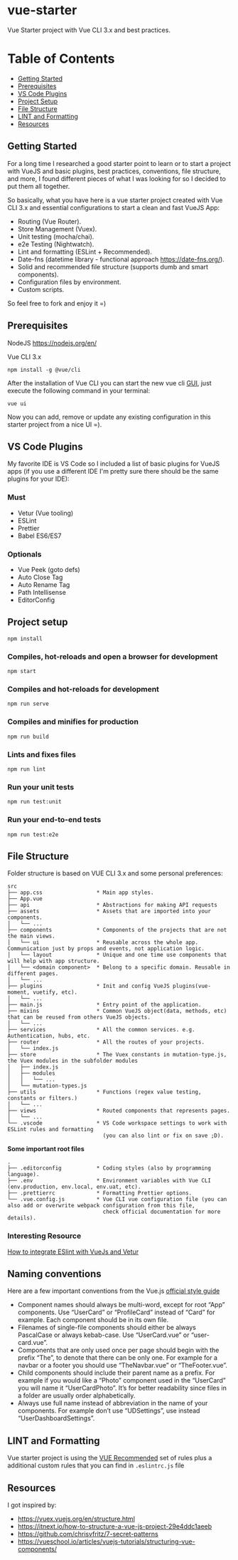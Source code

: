 # vue-starter

Vue Starter project with Vue CLI 3.x and best practices.

# Table of Contents

- [Getting Started](#getting-started)
- [Prerequisites](#Prerequisites)
- [VS Code Plugins](#vs-code-plugins)
- [Project Setup](#project-setup)
- [File Structure](#file-structure)
- [LINT and Formatting](#lint-and-formatting)
- [Resources](#resources)

## Getting Started

For a long time I researched a good starter point to learn or to start a project with VueJS and basic plugins, best practices, conventions, file structure, and more, I found different pieces of what I was looking for so I decided to put them all together.

So basically, what you have here is a vue starter project created with Vue CLI 3.x and essential configurations to start a clean and fast VueJS App:

- Routing (Vue Router).
- Store Management (Vuex).
- Unit testing (mocha/chai).
- e2e Testing (Nightwatch).
- Lint and formatting (ESLint + Recommended).
- Date-fns (datetime library - functional approach https://date-fns.org/).
- Solid and recommended file structure (supports dumb and smart components).
- Configuration files by environment.
- Custom scripts.

So feel free to fork and enjoy it =)

## Prerequisites

NodeJS
https://nodejs.org/en/

Vue CLI 3.x

```
npm install -g @vue/cli
```

After the installation of Vue CLI you can start the new vue cli [GUI](https://cli.vuejs.org/guide/creating-a-project.html#using-the-gui), just execute the following command in your terminal:

```
vue ui
```

Now you can add, remove or update any existing configuration in this starter project from a nice UI =).

## VS Code Plugins

My favorite IDE is VS Code so I included a list of basic plugins for VueJS apps (if you use a different IDE I'm pretty sure there should be the same plugins for your IDE):

### Must

- Vetur (Vue tooling)
- ESLint
- Prettier
- Babel ES6/ES7

### Optionals

- Vue Peek (goto defs)
- Auto Close Tag
- Auto Rename Tag
- Path Intellisense
- EditorConfig

## Project setup

```
npm install
```

### Compiles, hot-reloads and open a browser for development

```
npm start
```

### Compiles and hot-reloads for development

```
npm run serve
```

### Compiles and minifies for production

```
npm run build
```

### Lints and fixes files

```
npm run lint
```

### Run your unit tests

```
npm run test:unit
```

### Run your end-to-end tests

```
npm run test:e2e
```

## File Structure

Folder structure is based on VUE CLI 3.x and some personal preferences:

```
src
├── app.css                 * Main app styles.
├── App.vue
├── api                     * Abstractions for making API requests
├── assets                  * Assets that are imported into your components.
│   └── ...
├── components              * Components of the projects that are not the main views.
│   └── ui                  * Reusable across the whole app. Communication just by props and events, not application logic.
│   └── layout              * Unique and one time use components that will help with app structure.
│   └── <domain component>  * Belong to a specific domain. Reusable in different pages.
│   └── ...
├── plugins                 * Init and config VueJS plugins(vue-moment, vuetify, etc).
│   └── ...
├── main.js                 * Entry point of the application.
├── mixins                  * Common VueJS object(data, methods, etc) that can be reused from others VueJS objects.
│   └── ...
├── services                * All the common services. e.g. Authentication, hubs, etc.
├── router                  * All the routes of your projects.
│   └── index.js
├── store                   * The Vuex constants in mutation-type.js, the Vuex modules in the subfolder modules
│   ├── index.js
│   ├── modules
│   │   └── ...
│   └── mutation-types.js
├── utils                   * Functions (regex value testing, constants or filters.)
│   └── ...
├── views                   * Routed components that represents pages.
│   └── ...
└── .vscode                 * VS Code workspace settings to work with ESLint rules and formatting
                              (you can also lint or fix on save ;D).
```

**Some important root files**

```
.
├── .editorconfig           * Coding styles (also by programming language).
├── .env                    * Environment variables with Vue CLI (env.production, env.local, env.uat, etc).
├── .prettierrc             * Formatting Prettier options.
└── .vue.config.js          * Vue CLI vue configuration file (you can also add or overwrite webpack configuration from this file,
                              check official documentation for more details).
```

### Interesting Resource

[How to integrate ESlint with VueJs and Vetur](https://alligator.io/vuejs/eslint-vue-vetur/)

## Naming conventions

Here are a few important conventions from the Vue.js [official style guide](https://vuejs.org/v2/style-guide/)

- Component names should always be multi-word, except for root “App” components. Use “UserCard” or “ProfileCard” instead of “Card” for example.
  Each component should be in its own file.
- Filenames of single-file components should either be always PascalCase or always kebab-case. Use “UserCard.vue” or “user-card.vue”.
- Components that are only used once per page should begin with the prefix “The”, to denote that there can be only one. For example for a navbar or a footer you should use “TheNavbar.vue” or “TheFooter.vue”.
- Child components should include their parent name as a prefix. For example if you would like a “Photo” component used in the “UserCard” you will name it “UserCardPhoto”. It’s for better readability since files in a folder are usually order alphabetically.
- Always use full name instead of abbreviation in the name of your components. For example don’t use “UDSettings”, use instead “UserDashboardSettings”.

## LINT and Formatting

Vue starter project is using the [VUE Recommended](https://vuejs.org/v2/style-guide/#Priority-C-Rules-Recommended-Minimizing-Arbitrary-Choices-and-Cognitive-Overhead) set of rules plus a additional custom rules that you can find in `.eslintrc.js` file

## Resources

I got inspired by:

- https://vuex.vuejs.org/en/structure.html
- https://itnext.io/how-to-structure-a-vue-js-project-29e4ddc1aeeb
- https://github.com/chrisvfritz/7-secret-patterns
- https://vueschool.io/articles/vuejs-tutorials/structuring-vue-components/
